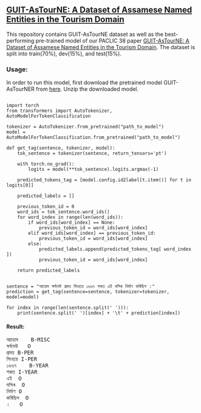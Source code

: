 ## **[GUIT-AsTourNE: A Dataset of Assamese Named Entities in the Tourism Domain](https://aclanthology.org/2024.paclic-1.89/)**

This repository contains GUIT-AsTourNE dataset as well as the best-performing pre-trained model of our PACLIC 38 paper [GUIT-AsTourNE: A Dataset of Assamese Named Entities in the Tourism Domain](https://aclanthology.org/2024.paclic-1.89/). The dataset is split into train(70%), dev(15%), and test(15%).

### Usage:

In order to run this model, first download the pretrained model GUIT-AsTourNER from [here](https://drive.google.com/file/d/11TpzfV6MsOBVQyhROb__Tis85QcMNdWB/view?usp=sharing). Unzip the downloaded model.

```

import torch
from transformers import AutoTokenizer, AutoModelForTokenClassification

tokenizer = AutoTokenizer.from_pretrained("path_to_model")
model = AutoModelForTokenClassification.from_pretrained("path_to_model")

def get_tag(sentence, tokenizer, model):
    tok_sentence = tokenizer(sentence, return_tensors='pt')

    with torch.no_grad():
        logits = model(**tok_sentence).logits.argmax(-1)

    predicted_tokens_tag = [model.config.id2label[t.item()] for t in logits[0]]

    predicted_labels = []

    previous_token_id = 0
    word_ids = tok_sentence.word_ids()
    for word_index in range(len(word_ids)):
        if word_ids[word_index] == None:
            previous_token_id = word_ids[word_index]
        elif word_ids[word_index] == previous_token_id:
            previous_token_id = word_ids[word_index]
        else:
            predicted_labels.append(predicted_tokens_tag[ word_index ])
            previous_token_id = word_ids[word_index]

    return predicted_labels


sentence = "আহোম স্বৰ্গদেউ প্ৰমত্ত সিংহয়ে ১৬৬৭ শকত এই মন্দিৰ নিৰ্মাণ কৰিছিল ।"
prediction = get_tag(sentence=sentence, tokenizer=tokenizer, model=model)

for index in range(len(sentence.split(' '))):
    print(sentence.split(' ')[index] + '\t' + prediction[index])

```
#### Result:
<pre>
আহোম	B-MISC
স্বৰ্গদেউ	O
প্ৰমত্ত	B-PER
সিংহয়ে	I-PER
১৬৬৭	B-YEAR
শকত	I-YEAR
এই	O
মন্দিৰ	O
নিৰ্মাণ	O
কৰিছিল	O
।	O
</pre>
